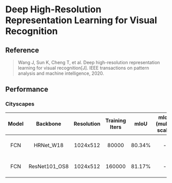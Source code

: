 # Deep High-Resolution Representation Learning for Visual Recognition

## Reference
> Wang J, Sun K, Cheng T, et al. Deep high-resolution representation learning for visual recognition[J]. IEEE transactions on pattern analysis and machine intelligence, 2020.

## Performance

### Cityscapes

| Model | Backbone | Resolution | Training Iters | mIoU | mIoU (multi-scale) | Links |
|:-:|:-:|:-:|:-:|:-:|:-:|:-:|
|FCN|HRNet_W18|1024x512|80000|80.34%|-|[model](https://paddleseg.bj.bcebos.com/dygraph/fcn_hrnetw18_cityscapes_1024x512_80k/model.pdparams) \| [log](https://paddleseg.bj.bcebos.com/dygraph/fcn_hrnetw18_cityscapes_1024x512_80k/train.log) \| [vdl](https://paddlepaddle.org.cn/paddle/visualdl/service/app?id=141ed1c7aa77474ec2a2d063713570f9)|
|FCN|ResNet101_OS8|1024x512|160000|81.17%|-|[model](https://paddleseg.bj.bcebos.com/dygraph/fcn_hrnetw48_cityscapes_1024x512_80k/model.pdparams) \| [log](https://paddleseg.bj.bcebos.com/dygraph/fcn_hrnetw48_cityscapes_1024x512_80k/train.log) \| [vdl](https://paddlepaddle.org.cn/paddle/visualdl/service/app?id=6f219d4b9bab266385ab6023ea097aa6)|
